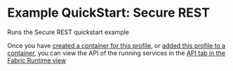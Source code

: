 # Example QuickStart: Secure REST

Runs the Secure REST quickstart example

<div ng-init="profile = 'example-quickstarts-secure-rest'">
<p>
Once you have <a href="#/fabric/containers/createContainer?profileIds={{profile}}">created a container for this profile</a>, or <a href="#/fabric/assignProfile?vid={{versionId}}&amp;pid={{profile}}">added this profile to a container</a>, you can view the API of the running services in the <a href="#/fabric/api">API tab in the Fabric Runtime view</a>
</p>
</div>
